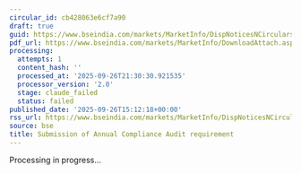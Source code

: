 ```yaml
---
circular_id: cb428063e6cf7a90
draft: true
guid: https://www.bseindia.com/markets/MarketInfo/DispNoticesNCirculars.aspx?Noticeid={58A42D2D-D1E8-4EDA-8B22-3F360059CC65}&noticeno=20250926-72&dt=09/26/2025&icount=72&totcount=76&flag=0
pdf_url: https://www.bseindia.com/markets/MarketInfo/DownloadAttach.aspx?id=20250926-72&attachedId=74f0e2e0-aa26-4447-a990-60d07165640d
processing:
  attempts: 1
  content_hash: ''
  processed_at: '2025-09-26T21:30:30.921535'
  processor_version: '2.0'
  stage: claude_failed
  status: failed
published_date: '2025-09-26T15:12:18+00:00'
rss_url: https://www.bseindia.com/markets/MarketInfo/DispNoticesNCirculars.aspx?Noticeid={58A42D2D-D1E8-4EDA-8B22-3F360059CC65}&noticeno=20250926-72&dt=09/26/2025&icount=72&totcount=76&flag=0
source: bse
title: Submission of Annual Compliance Audit requirement
---
```


Processing in progress...